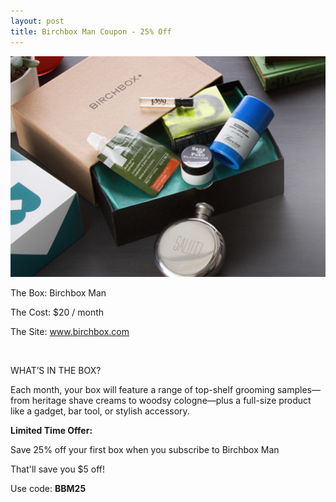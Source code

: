 ```yaml
---
layout: post
title: Birchbox Man Coupon - 25% Off
---
```


![Birchbox Man Coupon](/img/Birchbox-man.png)
<p>The Box: Birchbox Man</p>
<p>The Cost: $20 / month</p>
<p>The Site: <a href="http://https://www.birchbox.com/invite/whatsupmailbox">www.birchbox.com</a></p>
<br>

<p>WHAT’S IN THE BOX?</p>
Each month, your box will feature a range of top-shelf grooming samples—from heritage shave creams to woodsy cologne—plus a full-size product like a gadget, bar tool, or stylish accessory.
<br>

<b>Limited Time Offer:</b>
<p>Save 25% off your first box when you subscribe to Birchbox Man</p>
That'll save you $5 off!
<br>
<p>Use code: <b>BBM25</b></p>
